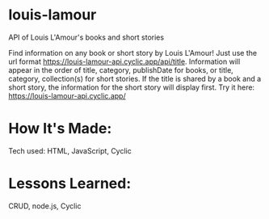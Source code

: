 # louis-lamour
API of Louis L'Amour's books and short stories

Find information on any book or short story by Louis L'Amour!
Just use the url format https://louis-lamour-api.cyclic.app/api/title.  Information will appear in the order of title, category, publishDate for books, or title, 
category, collection(s) for short stories.  If the title is shared by a book and a short story, the information for the short story will display first.
Try it here: https://louis-lamour-api.cyclic.app/

# How It's Made:
Tech used:
HTML, JavaScript, Cyclic

# Lessons Learned:
CRUD, node.js, Cyclic
